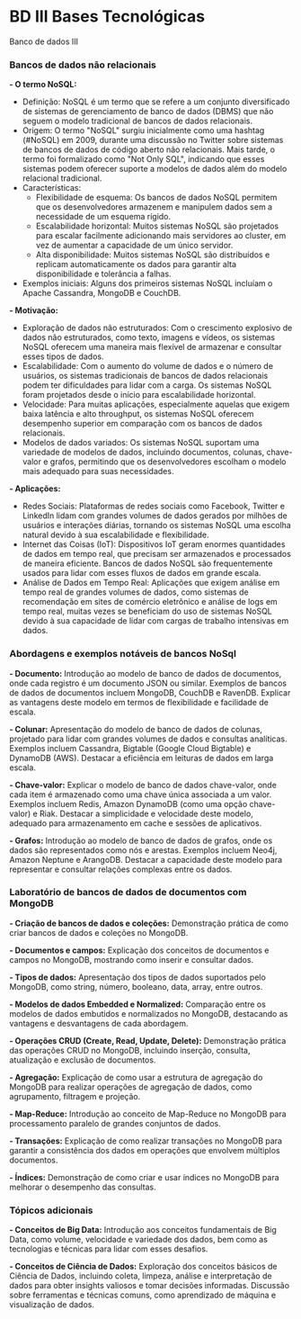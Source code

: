 # BD III  Bases Tecnológicas

Banco de dados III

### Bancos de dados não relacionais

**- O termo NoSQL:**
   - Definição: NoSQL é um termo que se refere a um conjunto diversificado de sistemas de gerenciamento de banco de dados (DBMS) que não seguem o modelo tradicional de bancos de dados relacionais. 
   - Origem: O termo "NoSQL" surgiu inicialmente como uma hashtag (#NoSQL) em 2009, durante uma discussão no Twitter sobre sistemas de bancos de dados de código aberto não relacionais. Mais tarde, o termo foi formalizado como "Not Only SQL", indicando que esses sistemas podem oferecer suporte a modelos de dados além do modelo relacional tradicional.
   - Características:
     - Flexibilidade de esquema: Os bancos de dados NoSQL permitem que os desenvolvedores armazenem e manipulem dados sem a necessidade de um esquema rígido.
     - Escalabilidade horizontal: Muitos sistemas NoSQL são projetados para escalar facilmente adicionando mais servidores ao cluster, em vez de aumentar a capacidade de um único servidor.
     - Alta disponibilidade: Muitos sistemas NoSQL são distribuídos e replicam automaticamente os dados para garantir alta disponibilidade e tolerância a falhas.
   - Exemplos iniciais: Alguns dos primeiros sistemas NoSQL incluíam o Apache Cassandra, MongoDB e CouchDB.

**- Motivação:**
   - Exploração de dados não estruturados: Com o crescimento explosivo de dados não estruturados, como texto, imagens e vídeos, os sistemas NoSQL oferecem uma maneira mais flexível de armazenar e consultar esses tipos de dados.
   - Escalabilidade: Com o aumento do volume de dados e o número de usuários, os sistemas tradicionais de bancos de dados relacionais podem ter dificuldades para lidar com a carga. Os sistemas NoSQL foram projetados desde o início para escalabilidade horizontal.
   - Velocidade: Para muitas aplicações, especialmente aquelas que exigem baixa latência e alto throughput, os sistemas NoSQL oferecem desempenho superior em comparação com os bancos de dados relacionais.
   - Modelos de dados variados: Os sistemas NoSQL suportam uma variedade de modelos de dados, incluindo documentos, colunas, chave-valor e grafos, permitindo que os desenvolvedores escolham o modelo mais adequado para suas necessidades.

**- Aplicações:**
   - Redes Sociais: Plataformas de redes sociais como Facebook, Twitter e LinkedIn lidam com grandes volumes de dados gerados por milhões de usuários e interações diárias, tornando os sistemas NoSQL uma escolha natural devido à sua escalabilidade e flexibilidade.
   - Internet das Coisas (IoT): Dispositivos IoT geram enormes quantidades de dados em tempo real, que precisam ser armazenados e processados de maneira eficiente. Bancos de dados NoSQL são frequentemente usados para lidar com esses fluxos de dados em grande escala.
   - Análise de Dados em Tempo Real: Aplicações que exigem análise em tempo real de grandes volumes de dados, como sistemas de recomendação em sites de comércio eletrônico e análise de logs em tempo real, muitas vezes se beneficiam do uso de sistemas NoSQL devido à sua capacidade de lidar com cargas de trabalho intensivas em dados.


### Abordagens e exemplos notáveis de bancos NoSql
**- Documento:** 
Introdução ao modelo de banco de dados de documentos, onde cada registro é um documento JSON ou similar. Exemplos de bancos de dados de documentos incluem MongoDB, CouchDB e RavenDB. Explicar as vantagens deste modelo em termos de flexibilidade e facilidade de escala.

**- Colunar:** 
Apresentação do modelo de banco de dados de colunas, projetado para lidar com grandes volumes de dados e consultas analíticas. Exemplos incluem Cassandra, Bigtable (Google Cloud Bigtable) e DynamoDB (AWS). Destacar a eficiência em leituras de dados em larga escala.

**- Chave-valor:** 
Explicar o modelo de banco de dados chave-valor, onde cada item é armazenado como uma chave única associada a um valor. Exemplos incluem Redis, Amazon DynamoDB (como uma opção chave-valor) e Riak. Destacar a simplicidade e velocidade deste modelo, adequado para armazenamento em cache e sessões de aplicativos.

**- Grafos:** 
Introdução ao modelo de banco de dados de grafos, onde os dados são representados como nós e arestas. Exemplos incluem Neo4j, Amazon Neptune e ArangoDB. Destacar a capacidade deste modelo para representar e consultar relações complexas entre os dados.

### Laboratório de bancos de dados de documentos com MongoDB
**- Criação de bancos de dados e coleções:** Demonstração prática de como criar bancos de dados e coleções no MongoDB.

**- Documentos e campos:** Explicação dos conceitos de documentos e campos no MongoDB, mostrando como inserir e consultar dados.

**- Tipos de dados:** Apresentação dos tipos de dados suportados pelo MongoDB, como string, número, booleano, data, array, entre outros.

**- Modelos de dados Embedded e Normalized:** Comparação entre os modelos de dados embutidos e normalizados no MongoDB, destacando as vantagens e desvantagens de cada abordagem.

**- Operações CRUD (Create, Read, Update, Delete):** Demonstração prática das operações CRUD no MongoDB, incluindo inserção, consulta, atualização e exclusão de documentos.

**- Agregação:** Explicação de como usar a estrutura de agregação do MongoDB para realizar operações de agregação de dados, como agrupamento, filtragem e projeção.

**- Map-Reduce:** Introdução ao conceito de Map-Reduce no MongoDB para processamento paralelo de grandes conjuntos de dados.

**- Transações:** Explicação de como realizar transações no MongoDB para garantir a consistência dos dados em operações que envolvem múltiplos documentos.

**- Índices:** Demonstração de como criar e usar índices no MongoDB para melhorar o desempenho das consultas.

### Tópicos adicionais
**- Conceitos de Big Data:** Introdução aos conceitos fundamentais de Big Data, como volume, velocidade e variedade dos dados, bem como as tecnologias e técnicas para lidar com esses desafios.

**- Conceitos de Ciência de Dados:** Exploração dos conceitos básicos de Ciência de Dados, incluindo coleta, limpeza, análise e interpretação de dados para obter insights valiosos e tomar decisões informadas. Discussão sobre ferramentas e técnicas comuns, como aprendizado de máquina e visualização de dados.

